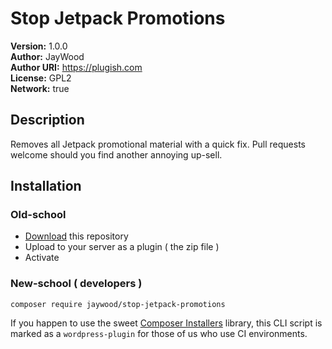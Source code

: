 # Stop Jetpack Promotions
**Version:** 1.0.0  
**Author:** JayWood  
**Author URI:** https://plugish.com  
**License:** GPL2  
**Network:** true  

## Description
Removes all Jetpack promotional material with a quick fix. Pull requests welcome should you find another annoying up-sell.

## Installation

### Old-school
* [Download](https://github.com/JayWood/stop-jetpack-promotions/archive/master.zip) this repository
* Upload to your server as a plugin ( the zip file )
* Activate

### New-school ( developers )
`composer require jaywood/stop-jetpack-promotions` 

If you happen to use the sweet [Composer Installers](https://github.com/composer/installers) library, this CLI script is
marked as a `wordpress-plugin` for those of us who use CI environments.